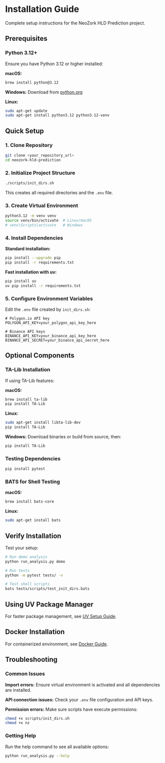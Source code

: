 # Installation Guide

Complete setup instructions for the NeoZork HLD Prediction project.

## Prerequisites

### Python 3.12+
Ensure you have Python 3.12 or higher installed:

**macOS:**
```bash
brew install python@3.12
```

**Windows:**
Download from [python.org](https://www.python.org/downloads/)

**Linux:**
```bash
sudo apt-get update
sudo apt-get install python3.12 python3.12-venv
```

## Quick Setup

### 1. Clone Repository
```bash
git clone <your_repository_url>
cd neozork-hld-prediction
```

### 2. Initialize Project Structure
```bash
./scripts/init_dirs.sh
```
This creates all required directories and the `.env` file.

### 3. Create Virtual Environment
```bash
python3.12 -m venv venv
source venv/bin/activate  # Linux/macOS
# venv\Scripts\activate   # Windows
```

### 4. Install Dependencies

**Standard installation:**
```bash
pip install --upgrade pip
pip install -r requirements.txt
```

**Fast installation with uv:**
```bash
pip install uv
uv pip install -r requirements.txt
```

### 5. Configure Environment Variables
Edit the `.env` file created by `init_dirs.sh`:

```env
# Polygon.io API key
POLYGON_API_KEY=your_polygon_api_key_here

# Binance API keys
BINANCE_API_KEY=your_binance_api_key_here
BINANCE_API_SECRET=your_binance_api_secret_here
```

## Optional Components

### TA-Lib Installation
If using TA-Lib features:

**macOS:**
```bash
brew install ta-lib
pip install TA-Lib
```

**Linux:**
```bash
sudo apt-get install libta-lib-dev
pip install TA-Lib
```

**Windows:**
Download binaries or build from source, then:
```bash
pip install TA-Lib
```

### Testing Dependencies
```bash
pip install pytest
```

### BATS for Shell Testing
**macOS:**
```bash
brew install bats-core
```

**Linux:**
```bash
sudo apt-get install bats
```

## Verify Installation

Test your setup:
```bash
# Run demo analysis
python run_analysis.py demo

# Run tests
python -m pytest tests/ -v

# Test shell scripts
bats tests/scripts/test_init_dirs.bats
```

## Using UV Package Manager

For faster package management, see [UV Setup Guide](uv-setup.md).

## Docker Installation

For containerized environment, see [Docker Guide](docker.md).

## Troubleshooting

### Common Issues

**Import errors:** Ensure virtual environment is activated and all dependencies are installed.

**API connection issues:** Check your `.env` file configuration and API keys.

**Permission errors:** Make sure scripts have execute permissions:
```bash
chmod +x scripts/init_dirs.sh
chmod +x nz
```

### Getting Help

Run the help command to see all available options:
```bash
python run_analysis.py --help
```
